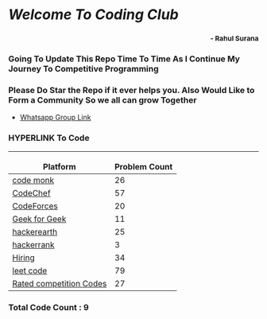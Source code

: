 # *Welcome To Coding Club*
### <div style='text-align:right'><sub> - Rahul Surana</sub></div>
### Going To Update This Repo Time To Time As I Continue My Journey To Competitive Programming
### Please Do Star the Repo if it ever helps you. Also Would Like to Form a Community So we all can grow Together
-  [ Whatsapp Group Link ](https://chat.whatsapp.com/FUV7H9SIBYKD3C5tgDluI6) 
### HYPERLINK To Code
***
<style>td, th {border: none!important;}</style>
| Platform  |  Problem Count |
| --------  |  ------------- |
|    [ code monk ](./code%20monk)     |      26    |
|    [ CodeChef ](./CodeChef)     |      57    |
|    [ CodeForces ](./CodeForces)     |      20    |
|    [ Geek for Geek ](./Geek%20for%20Geek)     |      11    |
|    [ hackerearth ](./hackerearth)     |      25    |
|    [ hackerrank ](./hackerrank)     |      3    |
|    [ Hiring ](./Hiring)     |      34    |
|    [ leet code ](./leet%20code)     |      79    |
|    [ Rated competition Codes ](./Rated%20competition%20Codes)     |      27    |
### Total Code Count : 9
